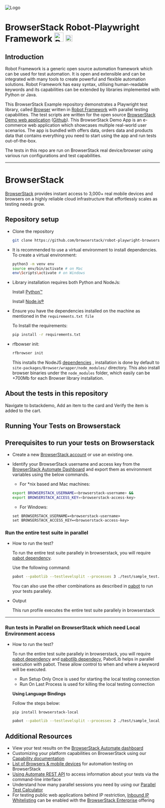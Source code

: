 ![Logo](https://www.browserstack.com/images/static/header-logo.jpg)

# BrowserStack Robot-Playwright Framework <a href="https://robotframework.org/"><img src="https://upload.wikimedia.org/wikipedia/commons/e/e4/Robot-framework-logo.png" alt="Robot" height="30" /></a> <a href="https://www.python.org//"><img src="https://www.python.org/static/img/python-logo@2x.png" alt="python" height="22" /></a>

## Introduction

Robot Framework is a generic open source automation framework which can be used for test automation. It is open and extensible and can be integrated with many tools to create powerful and flexible automation solutions.
Robot Framework has easy syntax, utilising human-readable keywords and its capabilities can be extended by libraries implemented with Python or Java.

This BrowserStack Example repository demonstrates a Playwright test library, called [Browser](https://robotframework-browser.org/) written in [Robot Framework](https://robotframework.org/) with parallel testing capabilities. The test scripts are written for the open source [BrowserStack Demo web application](https://bstackdemo.com) ([Github](https://github.com/browserstack/browserstack-demo-app)). This BrowserStack Demo App is an e-commerce web application which showcases multiple real-world user scenarios. The app is bundled with offers data, orders data and products data that contains everything you need to start using the app and run tests out-of-the-box.

The tests in this repo are run on BrowserStack real device/browser using various run configurations and test capabilities.

---

# BrowserStack

[BrowserStack](https://browserstack.com) provides instant access to 3,000+ real mobile devices and browsers on a highly reliable cloud infrastructure that effortlessly scales as testing needs grow.

## Repository setup

- Clone the repository
    ```sh
    git clone https://github.com/browserstack/robot-playwright-browserstack.git
    ```
    
- It is recommended to use a virtual environment to install dependencies. To create a virtual environment:
   ```sh
   python3 -m venv env
   source env/bin/activate # on Mac
   env\Scripts\activate # on Windows
   ```
- Library installation requires both Python and NodeJs:

  Install [Python™](https://www.python.org/downloads/)

  Install [Node.js®](https://nodejs.org/en/download/)
- Ensure you have the dependencies installed on the machine as mentioned in the `requirements.txt file`
    
    To Install the requirements:
    ```sh
    pip install -r requirements.txt
    ```
- rfbowser init:

  ```sh
  rfbrowser init
  ```
  This installs the NodeJS [dependencies](https://github.com/MarketSquare/robotframework-browser/blob/main/package.json)
  , installation is done by default to `site-packages/Browser/wrapper/node_modules/` directory.
  This also install browser binaries under the `node_modules` folder, which easily can be
  +700Mb for each Browser library installation.


## About the tests in this repository

  Navigate to bstackdemo, Add an item to the card and Verify the item is added to the cart.

## Running Your Tests on Browserstack

## Prerequisites to run your tests on Browserstack

- Create a new [BrowserStack account](https://www.browserstack.com/users/sign_up) or use an existing one.
- Identify your BrowserStack username and access key from the [BrowserStack Automate Dashboard](https://automate.browserstack.com/) and export them as environment variables using the below commands.

    - For \*nix based and Mac machines:

  ```sh
  export BROWSERSTACK_USERNAME=<browserstack-username> &&
  export BROWSERSTACK_ACCESS_KEY=<browserstack-access-key>
  ```

    - For Windows:

  ```shell
  set BROWSERSTACK_USERNAME=<browserstack-username>
  set BROWSERSTACK_ACCESS_KEY=<browserstack-access-key>
  ```
  

### Run the entire test suite in parallel

- How to run the test?

  To run the entire test suite parallely in browserstack, you will require [pabot dependency](https://pabot.org/).

  Use the following command:
  
  ```sh
  pabot --pabotlib --testlevelsplit --processes 3 ./test/sample_test.robot
  ```
  You can also use the other combinations as described in [pabot](https://pabot.org/) to run your tests parallely. 

- Output

  This run profile executes the entire test suite parallely in browserstack 

  
--- 

### Run tests in Parallel on BrowserStack which need Local Environment access

- How to run the test?

  To run the entire test suite parallely in browserstack, you will require [pabot dependency](https://pabot.org/) and [pabotlib dependecy](https://pabot.org/PabotLib.html), PabotLib helps in parallel execution with pabot. These allow control to when and where a keyword will be executed.
  -  Run Setup Only Once is used for starting the local testing connection
  -  Run On Last Process is used for killing the local testing connection

  **Using Language Bindings**

  Follow the steps below:
  ```
  pip install browserstack-local
  ```
  ```sh
  pabot --pabotlib --testlevelsplit --processes 2 ./test/sample_local_test.robot   
  ```


## Additional Resources

- View your test results on the [BrowserStack Automate dashboard](https://www.browserstack.com/automate)
- Customizing your platform capabilities on BrowserStack using our [Capability documentation](https://www.browserstack.com/docs/automate/playwright/playwright-capabilities)
- [List of Browsers & mobile devices](https://www.browserstack.com/docs/automate/playwright/browsers-and-os) for automation testing on BrowserStack
- [Using Automate REST API](https://www.browserstack.com/automate/rest-api) to access information about your tests via the command-line interface
- Understand how many parallel sessions you need by using our [Parallel Test Calculator](https://www.browserstack.com/automate/parallel-calculator?ref=github)
- For testing public web applications behind IP restriction, [Inbound IP Whitelisting](https://www.browserstack.com/local-testing/inbound-ip-whitelisting) can be enabled with the [BrowserStack Enterprise](https://www.browserstack.com/enterprise) offering
